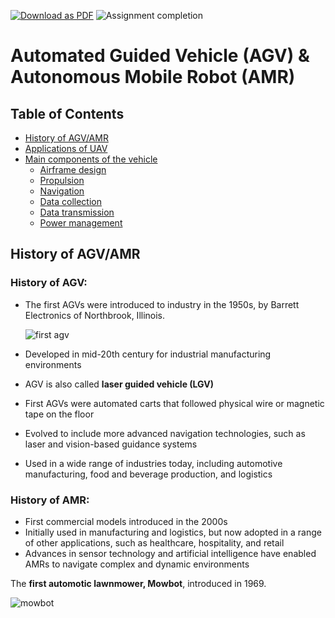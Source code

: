 [![Download as PDF](https://img.shields.io/badge/Download%20as%20PDF-EF3939?style=flat-square&logo=adobeacrobatreader&logoColor=white&color=black&labelColor=ec1c24)](https://mdtopdf.up.railway.app/convertPdf?url=https://github.com/iqfareez/MCTE-4362-Robotic-Hardware/blob/main/Week6/AGV-AMR.md)
![Assignment completion](https://img.shields.io/badge/Status-WIP-yellow?style=flat-square)

# Automated Guided Vehicle (AGV) & Autonomous Mobile Robot (AMR)

## Table of Contents

- [History of AGV/AMR](#history-of-agvamr)
- [Applications of UAV](#applications-of-uav)
- [Main components of the vehicle](#main-components-of-the-vehicle)
  - [Airframe design](#airframe-design)
  - [Propulsion](#propulsion)
  - [Navigation](#navigation)
  - [Data collection](#data-collection)
  - [Data transmission](#data-transmission)
  - [Power management](#power-management)

## History of AGV/AMR

### History of AGV:

- The first AGVs were introduced to industry in the 1950s, by Barrett Electronics of Northbrook, Illinois.

  ![first agv](https://www.fredagv.com/hubfs/Imported_Blog_Media/asi-barrett-agv-1950s-300x300.jpg)

- Developed in mid-20th century for industrial manufacturing environments
- AGV is also called **laser guided vehicle (LGV)**
- First AGVs were automated carts that followed physical wire or magnetic tape on the floor
- Evolved to include more advanced navigation technologies, such as laser and vision-based guidance systems
- Used in a wide range of industries today, including automotive manufacturing, food and beverage production, and logistics

### History of AMR:

- First commercial models introduced in the 2000s
- Initially used in manufacturing and logistics, but now adopted in a range of other applications, such as healthcare, hospitality, and retail
- Advances in sensor technology and artificial intelligence have enabled AMRs to navigate complex and dynamic environments

The **first automotic lawnmower, Mowbot**, introduced in 1969.

![mowbot](https://s.yimg.com/uu/api/res/1.2/6fUhqjyz.49ODQqZ_dmsRQ--~B/aD04MDA7dz02MDE7YXBwaWQ9eXRhY2h5b24-/https://www.blogcdn.com/slideshows/images/slides/312/161/3/S3121613/slug/l/mowbot1969-800-1.jpg)
